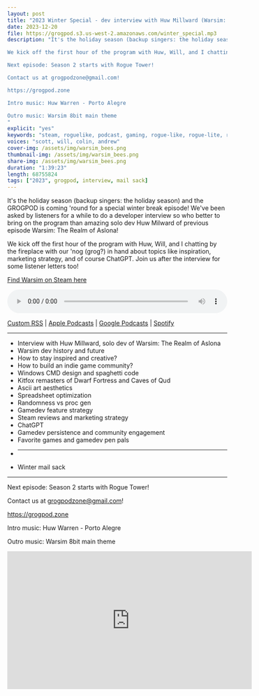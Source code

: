 ```yaml
---
layout: post
title: "2023 Winter Special - dev interview with Huw Millward (Warsim: The Realm of Aslona) and listener emails"
date: 2023-12-20
file: https://grogpod.s3.us-west-2.amazonaws.com/winter_special.mp3
description: "It's the holiday season (backup singers: the holiday season) and the GROGPOD is coming 'round for a special winter break episode! We've been asked by listeners for a while to do a developer interview so who better to bring on the program than amazing solo dev Huw Milward of previous episode Warsim: The Realm of Aslona! 

We kick off the first hour of the program with Huw, Will, and I chatting by the fireplace with our 'nog (grog?) in hand about topics like inspiration, marketing strategy, and of course: ChatGPT. Join us after the interview for some listener letters too! 

Next episode: Season 2 starts with Rogue Tower!

Contact us at grogpodzone@gmail.com!

https://grogpod.zone

Intro music: Huw Warren - Porto Alegre

Outro music: Warsim 8bit main theme
"
explicit: "yes" 
keywords: "steam, roguelike, podcast, gaming, rogue-like, rogue-lite, roguelite"
voices: "scott, will, colin, andrew"
cover-img: /assets/img/warsim_bees.png
thumbnail-img: /assets/img/warsim_bees.png
share-img: /assets/img/warsim_bees.png
duration: "1:39:23"
length: 68755824
tags: ["2023", grogpod, interview, mail sack]
---
```


It's the holiday season (backup singers: the holiday season) and the GROGPOD is coming 'round for a special winter break episode! We've been asked by listeners for a while to do a developer interview so who better to bring on the program than amazing solo dev Huw Milward of previous episode Warsim: The Realm of Aslona! 

We kick off the first hour of the program with Huw, Will, and I chatting by the fireplace with our 'nog (grog?) in hand about topics like inspiration, marketing strategy, and of course ChatGPT. Join us after the interview for some listener letters too! 

[Find Warsim on Steam here](https://store.steampowered.com/app/659540/Warsim_The_Realm_of_Aslona/)



<div class="container">
  <audio controls style="width: 100%;">
    <source src="https://grogpod.s3.us-west-2.amazonaws.com/omegabowl1.mp3" type="audio/mpeg">
  </audio>
</div>

[Custom RSS](https://grogpod.zone/feed.xml) | [Apple Podcasts](https://podcasts.apple.com/us/podcast/grogpod/id1650474911) | [Google Podcasts](https://podcasts.google.com/feed/aHR0cHM6Ly9ncm9ncG9kLnpvbmUvZmVlZC54bWw) | [Spotify](https://open.spotify.com/show/655SEhPUWIC77oO3hILe0b)

---


* Interview with Huw Millward, solo dev of Warsim: The Realm of Aslona
* Warsim dev history and future
* How to stay inspired and creative?
* How to build an indie game community?
* Windows CMD design and spaghetti code
* Kitfox remasters of Dwarf Fortress and Caves of Qud
* Ascii art aesthetics
* Spreadsheet optimization
* Randomness vs proc gen
* Gamedev feature strategy
* Steam reviews and marketing strategy
* ChatGPT
* Gamedev persistence and community engagement
* Favorite games and gamedev pen pals
* -----
* Winter mail sack

---



Next episode: Season 2 starts with Rogue Tower!

Contact us at grogpodzone@gmail.com!

https://grogpod.zone

Intro music: Huw Warren - Porto Alegre

Outro music: Warsim 8bit main theme

<div class="embed-responsive embed-responsive-16by9">
<iframe width="560" height="315" src="https://www.youtube.com/embed/xxxxx" title="YouTube video player" frameborder="0" allow="accelerometer; autoplay; clipboard-write; encrypted-media; gyroscope; picture-in-picture" allowfullscreen></iframe>
</div>
